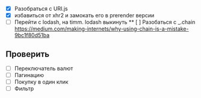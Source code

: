 * [x] Разобраться с URI.js
* [x] избавиться от xhr2 и замокать его в prerender версии
* [ ] Перейти с lodash, на timm. lodash выкинуть
** [ ] Разобаться с _.chain
https://medium.com/making-internets/why-using-chain-is-a-mistake-9bc1f80d51ba

## Проверить

* [ ] Переключатель валют
* [ ] Пагинацию
* [ ] Покупку в один клик
* [ ] Фильтр
